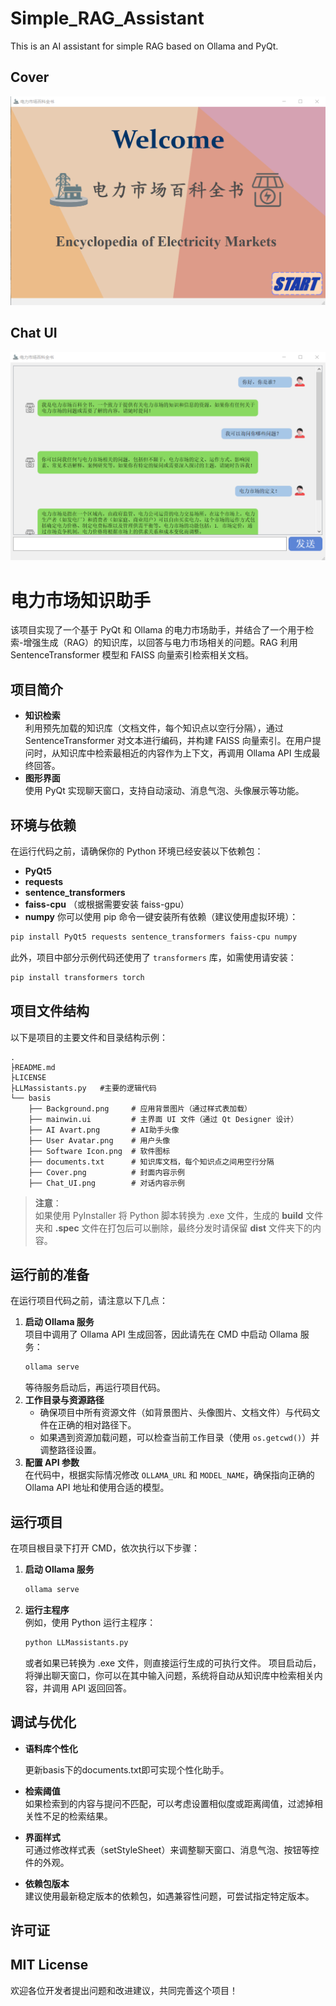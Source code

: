 # Simple_RAG_Assistant
This is an AI assistant for simple RAG based on Ollama and PyQt. 
## Cover
![Cover](./basis/Cover.png)
## Chat UI
![Chat UI](./basis/Chat_UI.png)
# 电力市场知识助手
该项目实现了一个基于 PyQt 和 Ollama 的电力市场助手，并结合了一个用于检索-增强生成（RAG）的知识库，以回答与电力市场相关的问题。RAG 利用 SentenceTransformer 模型和 FAISS 向量索引检索相关文档。
## 项目简介
- **知识检索**  
  利用预先加载的知识库（文档文件，每个知识点以空行分隔），通过 SentenceTransformer 对文本进行编码，并构建 FAISS 向量索引。在用户提问时，从知识库中检索最相近的内容作为上下文，再调用 Ollama API 生成最终回答。
- **图形界面**  
  使用 PyQt 实现聊天窗口，支持自动滚动、消息气泡、头像展示等功能。
## 环境与依赖
在运行代码之前，请确保你的 Python 环境已经安装以下依赖包：
- **PyQt5**
- **requests**
- **sentence_transformers**
- **faiss-cpu** （或根据需要安装 faiss-gpu）
- **numpy**
你可以使用 pip 命令一键安装所有依赖（建议使用虚拟环境）：
```bash
pip install PyQt5 requests sentence_transformers faiss-cpu numpy
```
此外，项目中部分示例代码还使用了 `transformers` 库，如需使用请安装：
```bash
pip install transformers torch
```
## 项目文件结构
以下是项目的主要文件和目录结构示例：
```
.
├README.md
├LICENSE
├LLMassistants.py   #主要的逻辑代码
└── basis
    ├── Background.png     # 应用背景图片（通过样式表加载）
    ├── mainwin.ui         # 主界面 UI 文件（通过 Qt Designer 设计）
    ├── AI Avart.png       # AI助手头像
    ├── User Avatar.png    # 用户头像
    ├── Software Icon.png  # 软件图标
    ├── documents.txt      # 知识库文档，每个知识点之间用空行分隔
    ├── Cover.png          # 封面内容示例
    ├── Chat_UI.png        # 对话内容示例
```

> **注意**：  
> 如果使用 PyInstaller 将 Python 脚本转换为 .exe 文件，生成的 **build** 文件夹和 **.spec** 文件在打包后可以删除，最终分发时请保留 **dist** 文件夹下的内容。

## 运行前的准备
在运行项目代码之前，请注意以下几点：
1. **启动 Ollama 服务**  
   项目中调用了 Ollama API 生成回答，因此请先在 CMD 中启动 Ollama 服务：
   ```bash
   ollama serve
   ```
   等待服务启动后，再运行项目代码。
2. **工作目录与资源路径**  
   - 确保项目中所有资源文件（如背景图片、头像图片、文档文件）与代码文件在正确的相对路径下。  
   - 如果遇到资源加载问题，可以检查当前工作目录（使用 `os.getcwd()`）并调整路径设置。
3. **配置 API 参数**  
   在代码中，根据实际情况修改 `OLLAMA_URL` 和 `MODEL_NAME`，确保指向正确的 Ollama API 地址和使用合适的模型。
## 运行项目
在项目根目录下打开 CMD，依次执行以下步骤：
1. **启动 Ollama 服务**  
   ```bash
   ollama serve
   ```
2. **运行主程序**  
   例如，使用 Python 运行主程序：
   ```bash
   python LLMassistants.py
   ```
   或者如果已转换为 .exe 文件，则直接运行生成的可执行文件。
项目启动后，将弹出聊天窗口，你可以在其中输入问题，系统将自动从知识库中检索相关内容，并调用 API 返回回答。
## 调试与优化
- **语料库个性化**

  更新basis下的documents.txt即可实现个性化助手。
- **检索阈值**  
  如果检索到的内容与提问不匹配，可以考虑设置相似度或距离阈值，过滤掉相关性不足的检索结果。
- **界面样式**  
  可通过修改样式表（setStyleSheet）来调整聊天窗口、消息气泡、按钮等控件的外观。
- **依赖包版本**  
  建议使用最新稳定版本的依赖包，如遇兼容性问题，可尝试指定特定版本。
## 许可证
MIT License
---
欢迎各位开发者提出问题和改进建议，共同完善这个项目！

